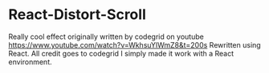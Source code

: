 # React-Distort-Scroll
Really cool effect originally written by codegrid on youtube https://www.youtube.com/watch?v=WkhsuYlWmZ8&t=200s
Rewritten using React. All credit goes to codegrid I simply made it work with a React environment.
